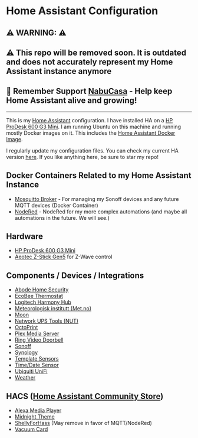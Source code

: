 # Home Assistant Configuration

## ⚠️ WARNING: ⚠️

## ⚠️ This repo will be removed soon. It is outdated and does not accurately represent my Home Assistant instance anymore

## 💙 Remember Support [NabuCasa](https://www.nabucasa.com/) - Help keep Home Assistant alive and growing!

---

This is my [Home Assistant](https://home-assistant.io/) configuration. I have installed HA on a [HP ProDesk 600 G3 Mini](https://support.hp.com/us-en/document/c05364047). I am running Ubuntu on this machine and running mostly Docker images on it. This includes the [Home Assistant Docker Image](https://hub.docker.com/r/homeassistant/home-assistant/).

I regularly update my configuration files. You can check my current HA version [here](.HA_VERSION). If you like anything here, be sure to star my repo!

## Docker Containers Related to my Home Assistant Instance

* [Mosquitto Broker](https://hub.docker.com/_/eclipse-mosquitto) - For managing my Sonoff devices and any future MQTT devices (Docker Container)
* [NodeRed](https://hub.docker.com/r/nodered/node-red) - NodeRed for my more complex automations (and maybe all automations in the future. We will see.)

## Hardware

  * [HP ProDesk 600 G3 Mini](https://support.hp.com/us-en/document/c05364047)
  * [Aeotec Z-Stick Gen5](https://www.amazon.com/dp/B00X0AWA6E/) for Z-Wave control

## Components / Devices / Integrations

  * [Abode Home Security](https://home-assistant.io/components/alarm_control_panel.abode/)
  * [EcoBee Thermostat](https://www.home-assistant.io/components/ecobee/)
  * [Logitech Harmony Hub](https://www.home-assistant.io/integrations/harmony/)
  * [Meteorologisk institutt (Met.no)](https://www.home-assistant.io/integrations/met/)
  * [Moon](https://www.home-assistant.io/components/sensor.moon/)
  * [Network UPS Tools (NUT)](https://www.home-assistant.io/integrations/nut/)
  * [OctoPrint](https://www.home-assistant.io/components/octoprint/)
  * [Plex Media Server](https://www.home-assistant.io/integrations/plex/)
  * [Ring Video Doorbell](https://home-assistant.io/components/ring/) 
  * [Sonoff](https://sonoff.itead.cc/en/)
  * [Synology](https://www.home-assistant.io/integrations/synology/)
  * [Template Sensors](https://www.home-assistant.io/components/sensor.template/)
  * [Time/Date Sensor](https://www.home-assistant.io/integrations/time_date/)
  * [Ubiquiti UniFi](https://www.home-assistant.io/integrations/unifi/)
  * [Weather](https://www.home-assistant.io/integrations/weather/)

## HACS ([Home Assistant Community Store](https://hacs.xyz/))

  * [Alexa Media Player](https://github.com/custom-components/alexa_media_player)
  * [Midnight Theme](https://github.com/home-assistant-community-themes/midnight)
  * [ShellyForHass](https://github.com/StyraHem/ShellyForHASS) (May remove in favor of MQTT/NodeRed)
  * [Vacuum Card](https://github.com/denysdovhan/vacuum-card)
